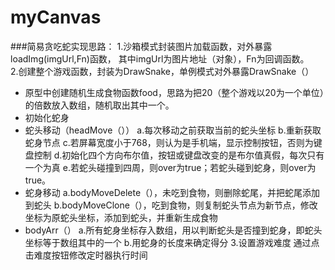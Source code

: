 # myCanvas
###简易贪吃蛇实现思路：
1.沙箱模式封装图片加载函数，对外暴露loadImg(imgUrl,Fn)函数，
其中imgUrl为图片地址（对象），Fn为回调函数。<br>
2.创建整个游戏函数，封装为DrawSnake，单例模式对外暴露DrawSnake（）<br>
 * 原型中创建随机生成食物函数food，思路为把20（整个游戏以20为一个单位）的倍数放入数组，随机取出其中一个。
 * 初始化蛇身
 * 蛇头移动（headMove（））
    a.每次移动之前获取当前的蛇头坐标
    b.重新获取蛇身节点
    c.若屏幕宽度小于768，则认为是手机端，显示控制按钮，否则为键盘控制
    d.初始化四个方向布尔值，按钮或键盘改变的是布尔值真假，每次只有一个为真
    e.若蛇头碰撞到四周，则over为true；若蛇头碰到蛇身，则over为true。
 * 蛇身移动
    a.bodyMoveDelete（），未吃到食物，则删除蛇尾，并把蛇尾添加到蛇头
    b.bodyMoveClone（），吃到食物，则复制蛇头节点为新节点，修改坐标为原蛇头坐标，添加到蛇头，并重新生成食物
 * bodyArr（）
    a.所有蛇身坐标存入数组，用以判断蛇头是否撞到蛇身，即蛇头坐标等于数组其中的一个
    b.用蛇身的长度来确定得分
3.设置游戏难度
   通过点击难度按钮修改定时器执行时间
